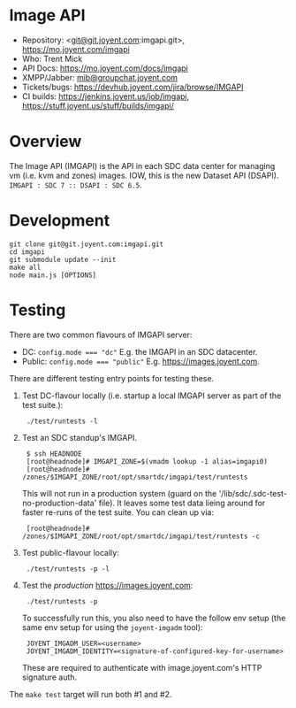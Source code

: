 # Image API

- Repository: <git@git.joyent.com:imgapi.git>, <https://mo.joyent.com/imgapi>
- Who: Trent Mick
- API Docs: <https://mo.joyent.com/docs/imgapi>
- XMPP/Jabber: <mib@groupchat.joyent.com>
- Tickets/bugs: <https://devhub.joyent.com/jira/browse/IMGAPI>
- CI builds: <https://jenkins.joyent.us/job/imgapi>,
  <https://stuff.joyent.us/stuff/builds/imgapi/>


# Overview

The Image API (IMGAPI) is the API in each SDC data center for managing
vm (i.e. kvm and zones) images. IOW, this is the new Dataset API (DSAPI).
`IMGAPI : SDC 7 :: DSAPI : SDC 6.5`.


# Development

    git clone git@git.joyent.com:imgapi.git
    cd imgapi
    git submodule update --init
    make all
    node main.js [OPTIONS]


# Testing

There are two common flavours of IMGAPI server:

- DC: `config.mode === "dc"` E.g. the IMGAPI in an SDC datacenter.
- Public: `config.mode === "public"` E.g. <https://images.joyent.com>.

There are different testing entry points for testing these.

1. Test DC-flavour locally (i.e. startup a local IMGAPI server as part of
   the test suite.):

        ./test/runtests -l

2. Test an SDC standup's IMGAPI.

        $ ssh HEADNODE
        [root@headnode]# IMGAPI_ZONE=$(vmadm lookup -1 alias=imgapi0)
        [root@headnode]# /zones/$IMGAPI_ZONE/root/opt/smartdc/imgapi/test/runtests

    This will not run in a production system (guard on the
    '/lib/sdc/.sdc-test-no-production-data' file). It leaves some test data
    lieing around for faster re-runs of the test suite. You can clean up via:

        [root@headnode]# /zones/$IMGAPI_ZONE/root/opt/smartdc/imgapi/test/runtests -c

3. Test public-flavour locally:

        ./test/runtests -p -l

4. Test the *production* <https://images.joyent.com>:

        ./test/runtests -p

    To successfully run this, you also need to have the follow env setup
    (the same env setup for using the `joyent-imgadm` tool):

        JOYENT_IMGADM_USER=<username>
        JOYENT_IMGADM_IDENTITY=<signature-of-configured-key-for-username>

    These are required to authenticate with image.joyent.com's HTTP signature
    auth.

The `make test` target will run both #1 and #2.
